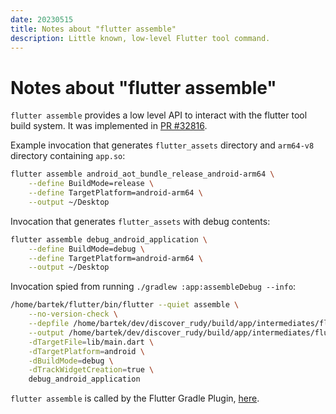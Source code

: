 ```yaml
---
date: 20230515
title: Notes about "flutter assemble"
description: Little known, low-level Flutter tool command.
---
```


# Notes about "flutter assemble"

`flutter assemble` provides a low level API to interact with the flutter tool
build system. It was implemented in [PR #32816].

Example invocation that generates `flutter_assets` directory and `arm64-v8`
directory containing `app.so`:

```bash
flutter assemble android_aot_bundle_release_android-arm64 \
	--define BuildMode=release \
	--define TargetPlatform=android-arm64 \
	--output ~/Desktop
```

Invocation that generates `flutter_assets` with debug contents:

```bash
flutter assemble debug_android_application \
	--define BuildMode=debug \
	--define TargetPlatform=android-arm64 \
	--output ~/Desktop
```

Invocation spied from running `./gradlew :app:assembleDebug --info`:

```bash
/home/bartek/flutter/bin/flutter --quiet assemble \
	--no-version-check \
	--depfile /home/bartek/dev/discover_rudy/build/app/intermediates/flutter/debug/flutter_build.d \
	--output /home/bartek/dev/discover_rudy/build/app/intermediates/flutter/debug \
	-dTargetFile=lib/main.dart \
	-dTargetPlatform=android \
	-dBuildMode=debug \
	-dTrackWidgetCreation=true \
	debug_android_application
```

`flutter assemble` is called by the Flutter Gradle Plugin, [here][location].

[PR #32816]: https://github.com/flutter/flutter/pull/32816
[location]: https://github.com/flutter/flutter/blob/3.16.0/packages/flutter_tools/gradle/src/main/groovy/flutter.groovy#L1350-L1411
